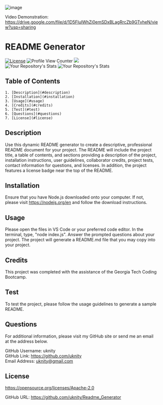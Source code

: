 ![image](https://user-images.githubusercontent.com/77338531/114179574-2a67c380-990d-11eb-834b-4fcd00b5001f.png)  

Video Demonstration: https://drive.google.com/file/d/1D5FlulWhZi0emSDxBLagRrcZb9GTvheN/view?usp=sharing
# README Generator
  [![License](https://img.shields.io/badge/License-Apache%202.0-blue.svg)](https://opensource.org/licenses/Apache-2.0) 
  ![Profile View Counter](https://komarev.com/ghpvc/?username=uknity) 
  ![](https://img.shields.io/badge/GitHub-uknity-181717?style=for-the-badge&logo=github)  
  ![Your Repository's Stats](https://github-readme-stats.vercel.app/api?username=uknity&show_icons=true) 
  ![Your Repository's Stats](https://github-readme-stats.vercel.app/api/top-langs/?username=uknity&theme=blue-green)    
  
  
## Table of Contents
    1. [Description](#description)
    2. [Installation](#installation)
    3. [Usage](#usage)
    4. [Credits](#credits)
    5. [Test](#test)
    6. [Questions](#questions)
    7. [License](#license)

## Description

Use this dynamic README generator to create a descriptive, professional README document for your project.  The README will include the project title, a table of contents, and sections providing a description of the project, installation instructions, user guidelines, collaborator credits, project tests, contact information for questions, and licenses.  In addition, the project features a license badge near the top of the README.

## Installation

Ensure that you have Node.js downloaded onto your computer.  If not, please visit https://nodejs.org/en and follow the download instructions.

## Usage

Please open the files in VS Code or your preferred code editor. In the terminal, type, "node index.js".  Answer the prompted questions about your project. The project will generate a README.md file that you may copy into your project.

## Credits

This project was completed with the assistance of the Georgia Tech Coding Bootcamp.

## Test

To test the project, please follow the usage guidelines to generate a sample README.

## Questions

For additional information, please visit my GitHub site or send me an email at the address below.  
  
GitHub Username: uknity  
GitHub Link: https://github.com/uknity  
Email Address: uknity@gmail.com  

## License

https://opensource.org/licenses/Apache-2.0

GitHub URL: https://github.com/uknity/Readme_Generator
